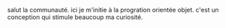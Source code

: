 salut la communauté.
ici je m'initie à la progration orientée objet.
c'est un conception qui stimule beaucoup ma curiosité.
